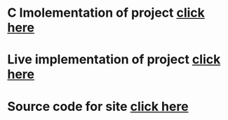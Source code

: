 # C Imolementation of project [click here](https://github.com/A-atmos/RSAinC)
# Live implementation of project [click here](https://cryptics.netlify.app)
# Source code for site [click here](https://github.com/mandip1213/Cryptics)
